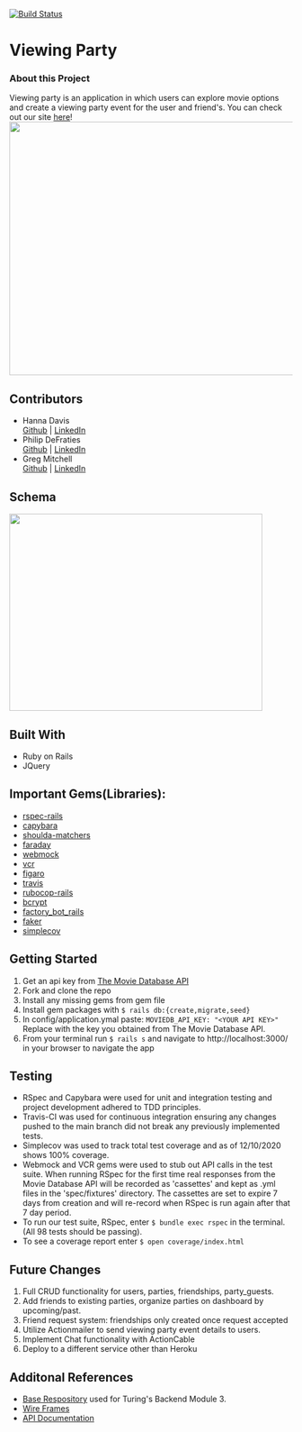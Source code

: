 
[![Build Status](https://travis-ci.com/Oxalisviolacea/viewing_party.svg?branch=main)](https://travis-ci.com/Oxalisviolacea/viewing_party)
# Viewing Party

### About this Project
Viewing party is an application in which users can explore movie options and create a viewing party event for the user and friend's. You can check out our site [here](https://friends-viewing-party.herokuapp.com)!  
<img src="https://github.com/Oxalisviolacea/viewing_party/blob/main/images/Viewing%20Party%20Gif.gif" width="550" height="450">
## Contributors
- Hanna Davis  
   [Github](https://github.com/Oxalisviolacea) | [LinkedIn](https://www.linkedin.com/in/hanna-davis/)
- Philip DeFraties  
    [Github](https://github.com/philipdefraties) | [LinkedIn](https://www.linkedin.com/in/philip-defraties-4232681b6/)
- Greg Mitchell  
   [Github](https://github.com/GregJMitchell) | [LinkedIn](https://www.linkedin.com/in/gregory-j-mitchell/)

## Schema
<img src="https://github.com/Oxalisviolacea/viewing_party/blob/main/images/Viewing%20Party%20Schema.jpg" width="450" height="350">  

## Built With
- Ruby on Rails
- JQuery  

## Important Gems(Libraries):
* [rspec-rails](https://github.com/rspec/rspec-rails)
* [capybara](https://github.com/teamcapybara/capybara)
* [shoulda-matchers](https://github.com/thoughtbot/shoulda-matchers)
* [faraday](https://github.com/lostisland/faraday)
* [webmock](https://github.com/bblimke/webmock)
* [vcr](https://github.com/vcr/vcr)
* [figaro](https://github.com/laserlemon/figaro)
* [travis](https://docs.travis-ci.com/user/languages/ruby/)
* [rubocop-rails](https://github.com/rubocop-hq/rubocop-rails)
* [bcrypt](https://github.com/codahale/bcrypt-ruby)
* [factory_bot_rails](https://github.com/thoughtbot/factory_bot_rails)
* [faker](https://github.com/faker-ruby/faker)
* [simplecov](https://github.com/simplecov-ruby/simplecov)

## Getting Started
1. Get an api key from [The Movie Database API](https://developers.themoviedb.org/3/getting-started/authentication)
1. Fork and clone the repo
2. Install any missing gems from gem file
3. Install gem packages with `$ rails db:{create,migrate,seed}`
5. In config/application.ymal paste:
`MOVIEDB_API_KEY: "<YOUR API KEY>"`
Replace <YOUR API KEY> with the key you obtained from The Movie Database API.
6. From your terminal run `$ rails s` and navigate to http://localhost:3000/ in your browser to navigate the app

## Testing
* RSpec and Capybara were used for unit and integration testing and project development adhered to TDD principles.
* Travis-CI was used for continuous integration ensuring any changes pushed to the main branch did not break any previously implemented tests.
* Simplecov was used to track total test coverage and as of 12/10/2020 shows 100% coverage.
* Webmock and VCR gems were used to stub out API calls in the test suite. When running RSpec for the first time real responses from the Movie Database API will be recorded as 'cassettes' and kept as .yml files in the 'spec/fixtures' directory. The cassettes are set to expire 7 days from creation and will re-record when RSpec is run again after that 7 day period.
* To run our test suite, RSpec, enter `$ bundle exec rspec` in the terminal. (All 98 tests should be passing).
* To see a coverage report enter `$ open coverage/index.html`

## Future Changes
1. Full CRUD functionality for users, parties, friendships, party_guests.
2. Add friends to existing parties, organize parties on dashboard by upcoming/past.
3. Friend request system: friendships only created once request accepted
4. Utilize Actionmailer to send viewing party event details to users.
5. Implement Chat functionality with ActionCable
6. Deploy to a different service other than Heroku

## Additonal References
- [Base Respository](https://backend.turing.io/module3/projects/viewing_party) used for Turing's Backend Module 3.
- [Wire Frames](https://backend.turing.io/module3/projects/viewing_party/wireframes)
- [API Documentation](https://developers.themoviedb.org/3/getting-started/authentication)
